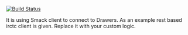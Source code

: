[![Build Status](https://travis-ci.org/DrawersApp/Irctc-Bot.svg?branch=master)](https://travis-ci.org/DrawersApp/Irctc-Bot)

It is using Smack client to connect to Drawers. As an example rest based irctc client is given. 
Replace it with your custom logic.
